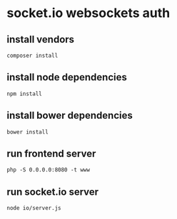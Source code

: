 socket.io websockets auth 
======

## install vendors

```
composer install
```

## install node dependencies
```
npm install
```

## install bower dependencies
```
bower install
```

## run frontend server

```
php -S 0.0.0.0:8080 -t www
```

## run socket.io server

```
node io/server.js
```